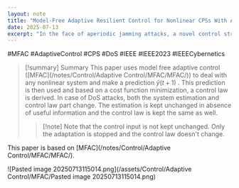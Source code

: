 ```yaml
---
layout: note
title: "Model-Free Adaptive Resilient Control for Nonlinear CPSs With Aperiodic Jamming Attacks"
date: 2025-07-13
excerpt: "In the face of aperiodic jamming attacks, a novel control strategy emerges to safeguard nonlinear cyber-physical systems, defying the conventional approach. Can a model-free adaptive control system predict and counter disruptions without in"
---
```


#MFAC #AdaptiveControl #CPS #DoS #IEEE
#IEEE2023
#IEEECybernetics

>[!summary] Summary
>This paper uses model free adaptive control ([MFAC](/notes/Control/Adaptive Control/MFAC/MFAC/)) to deal with any nonlinear system and make a prediction $\hat{y}(t+1)$ . This prediction is then used and based on a cost function minimization, a control law is derived.
>In case of DoS attacks, both the system estimation and control law part change. The estimation is kept unchanged in absence of useful information and the control law is kept the same as well.
>>[!note] Note that the control input is not kept unchanged. Only the adaptation is stopped and the control law doesn't change.

This paper is based on [MFAC](/notes/Control/Adaptive Control/MFAC/MFAC/).

![Pasted image 20250713115014.png](/assets/Control/Adaptive Control/MFAC/Pasted image 20250713115014.png)